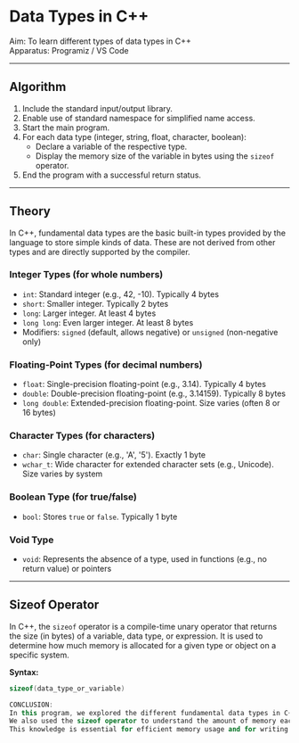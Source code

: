# Data Types in C++

Aim: To learn different types of data types in C++  
Apparatus: Programiz / VS Code

---

## Algorithm

1. Include the standard input/output library.  
2. Enable use of standard namespace for simplified name access.  
3. Start the main program.  
4. For each data type (integer, string, float, character, boolean):  
   - Declare a variable of the respective type.  
   - Display the memory size of the variable in bytes using the `sizeof` operator.  
5. End the program with a successful return status.

---

## Theory

In C++, fundamental data types are the basic built-in types provided by the language to store simple kinds of data. These are not derived from other types and are directly supported by the compiler.

### Integer Types (for whole numbers)

- `int`: Standard integer (e.g., 42, -10). Typically 4 bytes  
- `short`: Smaller integer. Typically 2 bytes  
- `long`: Larger integer. At least 4 bytes  
- `long long`: Even larger integer. At least 8 bytes  
- Modifiers: `signed` (default, allows negative) or `unsigned` (non-negative only)

### Floating-Point Types (for decimal numbers)

- `float`: Single-precision floating-point (e.g., 3.14). Typically 4 bytes  
- `double`: Double-precision floating-point (e.g., 3.14159). Typically 8 bytes  
- `long double`: Extended-precision floating-point. Size varies (often 8 or 16 bytes)

### Character Types (for characters)

- `char`: Single character (e.g., 'A', '5'). Exactly 1 byte  
- `wchar_t`: Wide character for extended character sets (e.g., Unicode). Size varies by system

### Boolean Type (for true/false)

- `bool`: Stores `true` or `false`. Typically 1 byte

### Void Type

- `void`: Represents the absence of a type, used in functions (e.g., no return value) or pointers

---

## Sizeof Operator

In C++, the `sizeof` operator is a compile-time unary operator that returns the size (in bytes) of a variable, data type, or expression. It is used to determine how much memory is allocated for a given type or object on a specific system.

**Syntax:**  
```cpp
sizeof(data_type_or_variable)

CONCLUSION:
In this program, we explored the different fundamental data types in C++, such as integers, floats, characters, booleans, and void.
We also used the sizeof operator to understand the amount of memory each type occupies.
This knowledge is essential for efficient memory usage and for writing optimized and portable C++ programs.
